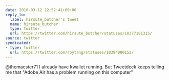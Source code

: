 ```yaml
---
date: 2010-03-12 22:52:41+00:00
reply_to:
  label: hirsute_butcher's tweet
  name: hirsute_butcher
  type: twitter
  url: https://twitter.com/hirsute_butcher/statuses/10377181315/
source: twitter
syndicated:
- type: twitter
  url: https://twitter.com/roytang/statuses/10394000152/
---
```


@themacster71 I already have kwallet running. But Tweetdeck keeps telling me that "Adobe Air has a problem running on this computer"